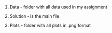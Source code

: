 1. Data - folder with all data used in my assignment

2. Solution - is the main file 

3. Plots - folder with all plots in .png format
